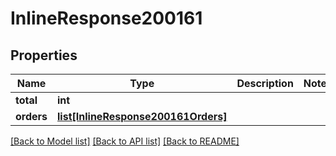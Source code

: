 # InlineResponse200161

## Properties
Name | Type | Description | Notes
------------ | ------------- | ------------- | -------------
**total** | **int** |  | 
**orders** | [**list[InlineResponse200161Orders]**](InlineResponse200161Orders.md) |  | 

[[Back to Model list]](../README.md#documentation-for-models) [[Back to API list]](../README.md#documentation-for-api-endpoints) [[Back to README]](../README.md)

